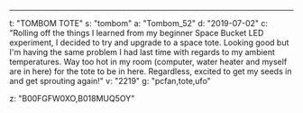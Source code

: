 ---
t: "TOMBOM TOTE"
s: "tombom"
a: "Tombom_52"
d: "2019-07-02"
c: "Rolling off the things I learned from my beginner Space Bucket LED experiment, I decided to try and upgrade to a space tote. Looking good but I'm having the same problem I had last time with regards to my ambient temperatures. Way too hot in my room (computer, water heater and myself are in here) for the tote to be in here. Regardless, excited to get my seeds in and get sprouting again!"
v: "2219"
g: "pcfan,tote,ufo"

z: "B00FGFW0XO,B018MUQ5OY"
